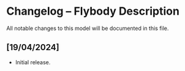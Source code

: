 # Changelog – Flybody Description

All notable changes to this model will be documented in this file.

## [19/04/2024]
- Initial release.

